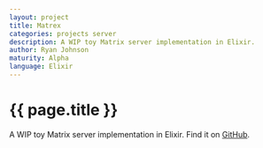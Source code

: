 ```yaml
---
layout: project
title: Matrex
categories: projects server
description: A WIP toy Matrix server implementation in Elixir.
author: Ryan Johnson
maturity: Alpha
language: Elixir
---
```


# {{ page.title }}
A WIP toy Matrix server implementation in Elixir. Find it on [GitHub](https://github.com/bismark/matrex).
